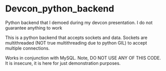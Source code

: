 Devcon_python_backend
=====================

Python backend that I demoed during my devcon presentation. I do not guarantee anything to work

This is a python backend that accepts sockets and data. Sockets are multithreaded (NOT true multithreading due to python GIL)
to accept multiple connections.

Works in conjunction with MySQL. Note, DO NOT USE ANY OF THIS CODE. It is insecure, it is here for just demonstration purposes. 
